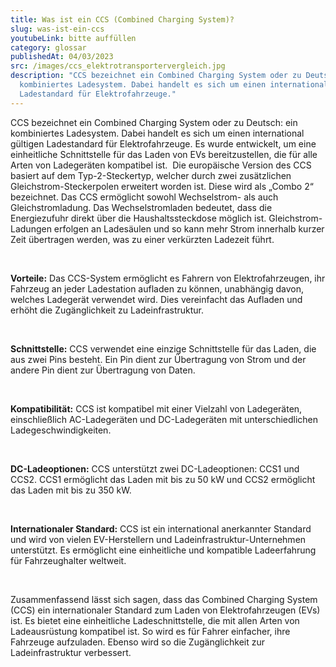 ```yaml
---
title: Was ist ein CCS (Combined Charging System)?
slug: was-ist-ein-ccs
youtubeLink: bitte auffüllen
category: glossar
publishedAt: 04/03/2023
src: /images/ccs_elektrotransportervergleich.jpg
description: "CCS bezeichnet ein Combined Charging System oder zu Deutsch: ein
  kombiniertes Ladesystem. Dabei handelt es sich um einen international gültigen
  Ladestandard für Elektrofahrzeuge."
---
```

CCS bezeichnet ein Combined Charging System oder zu Deutsch: ein kombiniertes Ladesystem. Dabei handelt es sich um einen international gültigen Ladestandard für Elektrofahrzeuge. Es wurde entwickelt, um eine einheitliche Schnittstelle für das Laden von EVs bereitzustellen, die für alle Arten von Ladegeräten kompatibel ist.  Die europäische Version des CCS basiert auf dem Typ-2-Steckertyp, welcher durch zwei zusätzlichen Gleichstrom-Steckerpolen erweitert worden ist. Diese wird als „Combo 2“ bezeichnet. Das CCS ermöglicht sowohl Wechselstrom- als auch Gleichstromladung. Das Wechselstromladen bedeutet, dass die Energiezufuhr direkt über die Haushaltssteckdose möglich ist. Gleichstrom-Ladungen erfolgen an Ladesäulen und so kann mehr Strom innerhalb kurzer Zeit übertragen werden, was zu einer verkürzten Ladezeit führt. 

<br />

**Vorteile:** Das CCS-System ermöglicht es Fahrern von Elektrofahrzeugen, ihr Fahrzeug an jeder Ladestation aufladen zu können, unabhängig davon, welches Ladegerät verwendet wird. Dies vereinfacht das Aufladen und erhöht die Zugänglichkeit zu Ladeinfrastruktur.

<br />

**Schnittstelle:** CCS verwendet eine einzige Schnittstelle für das Laden, die aus zwei Pins besteht. Ein Pin dient zur Übertragung von Strom und der andere Pin dient zur Übertragung von Daten.

<br />

**Kompatibilität:** CCS ist kompatibel mit einer Vielzahl von Ladegeräten, einschließlich AC-Ladegeräten und DC-Ladegeräten mit unterschiedlichen Ladegeschwindigkeiten.

<br />

**DC-Ladeoptionen:** CCS unterstützt zwei DC-Ladeoptionen: CCS1 und CCS2. CCS1 ermöglicht das Laden mit bis zu 50 kW und CCS2 ermöglicht das Laden mit bis zu 350 kW.

<br />

**Internationaler Standard:** CCS ist ein international anerkannter Standard und wird von vielen EV-Herstellern und Ladeinfrastruktur-Unternehmen unterstützt. Es ermöglicht eine einheitliche und kompatible Ladeerfahrung für Fahrzeughalter weltweit.

<br />

Zusammenfassend lässt sich sagen, dass das Combined Charging System (CCS) ein internationaler Standard zum Laden von Elektrofahrzeugen (EVs) ist. Es bietet eine einheitliche Ladeschnittstelle, die mit allen Arten von Ladeausrüstung kompatibel ist. So wird es für Fahrer einfacher, ihre Fahrzeuge aufzuladen. Ebenso wird so die Zugänglichkeit zur Ladeinfrastruktur verbessert.